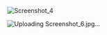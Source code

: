 

![Screenshot_4](https://github.com/offpic/STEPPER-MOTOR-STM32-ILI9341-16-BIT-STM32F401-GUI/assets/31142397/ff46d9ed-e6b7-48ae-98d6-b9bd339c8da4)

![Uploading Screenshot_6.jpg…]()
